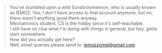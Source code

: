 > You've stumbled upon a wild Sunshroomiemon, who is usually known as IEMOZ. Yes, I don't have access to that account anymore, but no, there wasn't anything good there anyway.\
> Mechatronics student, CS is the hobby since it's self-teachable.\
> I still have no clue what I'm doing with things in general, but hey, gotta start somewhere.\
> How did you actually get here?\
> Well, email queries please send to: iemozzomei@gmail.com

<!---
Sunshroomiemon/Sunshroomiemon is a ✨ special ✨ repository because its `README.md` (this file) appears on your GitHub profile.
You can click the Preview link to take a look at your changes.
--->

